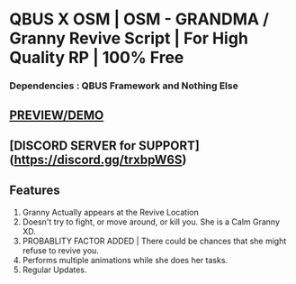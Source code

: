 # QBUS X OSM | OSM - GRANDMA / Granny Revive Script | For High Quality RP | 100% Free 

### Dependencies : QBUS Framework and Nothing Else

## [PREVIEW/DEMO](https://www.youtube.com/watch?v=26tDBc0C0Vk)

## [DISCORD SERVER for SUPPORT] (https://discord.gg/trxbpW6S)

## Features
1. Granny Actually appears at the Revive Location 
2. Doesn't try to fight, or move around, or kill you. She is a Calm Granny XD. 
3. PROBABLITY FACTOR ADDED | There could be chances that she might refuse to revive you.
4. Performs multiple animations while she does her tasks. 
5. Regular Updates. 
